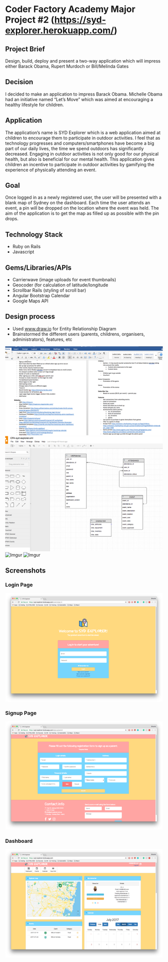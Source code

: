 # Coder Factory Academy Major Project #2 (https://syd-explorer.herokuapp.com/)

## Project Brief
Design, build, deploy and present a two-way application which will impress either Barack Obama, Rupert Murdoch or Bill/Melinda Gates

## Decision
I decided to make an application to impress Barack Obama. Michelle Obama had an initiative named “Let’s Move” which was aimed at encouraging a healthy lifestyle for children.

## Application
The application’s name is SYD Explorer which is a web application aimed at children to encourage them to participate in outdoor activities. I feel that as technology progresses and computers/smartphones have become a big part of our daily lives, the time we spend outdoors has significantly decreased. Engaging in outdoor activities is not only good for our physical health, but also is beneficial for our mental health. This application gives children an incentive to participate in outdoor activities by gamifying the experience of physically attending an event.

## Goal
Once logged in as a newly registered user, the user will be presented with a blank map of Sydney on the dashboard. Each time the user attends an event, a pin will be dropped on the location where the event was held. The aim of the application is to get the map as filled up as possible with the pin drops.

## Technology Stack
- Ruby on Rails
- Javascript

## Gems/Libraries/APIs
-	Carrierwave (image uploads for event thumbnails)
-	Geocoder (for calculation of latitude/longitude
-	Scrollbar Rails (styling of scroll bar)
-	Angular Bootstrap Calendar
-	Google Maps API

## Design process

- Used www.draw.io for Entity Relationship Diagram
- Brainstormed the different users (parents, childrens, organisers, administrators), features, etc

![Alt Brainstorming](/readme/brainstorm.png?raw=true)
![Alt Entity Relationship Diagram](/readme/erd.png?raw=true)
![Imgur](http://i.imgur.com/18E177D.png)
![Imgur](http://i.imgur.com/yANPoI9.png)

## Screenshots

### Login Page
![Alt Login Page](/readme/login.png?raw=true)

### Signup Page
![Alt Signup Page](/readme/signup.png?raw=true)

### Dashboard
![Alt Dashboard](/readme/dashboard.png?raw=true)
